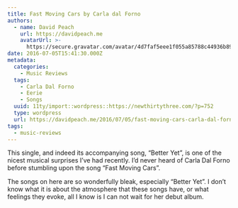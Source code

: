 ```yaml
---
title: Fast Moving Cars by Carla dal Forno
authors:
  - name: David Peach
    url: https://davidpeach.me
    avatarUrl: >-
      https://secure.gravatar.com/avatar/4d7faf5eee1f055a85788c44936b8995eaab6dfb004e7854ec747ccb272e91ee?s=96&d=mm&r=g
date: 2016-07-05T15:41:30.000Z
metadata:
  categories:
    - Music Reviews
  tags:
    - Carla Dal Forno
    - Eerie
    - Songs
  uuid: 11ty/import::wordpress::https://newthirtythree.com/?p=752
  type: wordpress
  url: https://davidpeach.me/2016/07/05/fast-moving-cars-carla-dal-forno/
tags:
  - music-reviews
---
```

This single, and indeed its accompanying song, “Better Yet”, is one of the nicest musical surprises I’ve had recently. I’d never heard of Carla Dal Forno before stumbling upon the song “Fast Moving Cars”.

The songs on here are so wonderfully bleak, especially “Better Yet”. I don’t know what it is about the atmosphere that these songs have, or what feelings they evoke, all I know is I can not wait for her debut album.